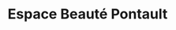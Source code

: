 ---
title: "Espace Beauté Pontault"
url: /pontault-combault/espace-beaute-pontault/
shop: Kosmetik
---